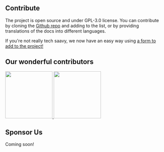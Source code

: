 ## Contribute

The project is open source and under GPL-3.0 license. You can contribute by cloning the [Github repo](https://github.com/CSumm/helpmepoc) and adding to the list, or by providing translations of the docs into different languages.

If you're not really tech saavy, we now have an easy way using <a href="https://gallant-ride-34b413.netlify.app/admin">a form to add to the project!</a>

## Our wonderful contributors
<a href="https://www.github.com/csumm"> <img width="150px" height="150px" src="/images/carlgithub.png"> </a>
<a href="https://github.com/calba5141114"> <img width="150px" height="150px" src="/images/carlosalba.jpeg"> </a>

## Sponsor Us
Coming soon!
